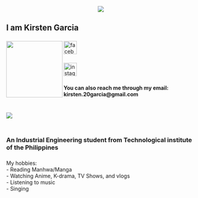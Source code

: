 <p align="center">
  <img src="https://capsule-render.vercel.app/api?type=waving&height=300&color=gradient&text=Hi%20everyone!"/>
</p>

<h2 align="left">I am Kirsten Garcia</h2>

###

<img align="left" height="150" src="https://www.facebook.com/share/15bRkGdgyu/"  />

###

<div align="left">
  <a href="https://www.facebook.com/krstnmshlgrc?mibextid=ZbWKwL" target="_blank">
    <img src="https://img.shields.io/static/v1?message=Facebook&logo=facebook&label=&color=1877F2&logoColor=white&labelColor=&style=for-the-badge" height="35" alt="facebook logo"  />
  </a>
</div>

###

<div align="left">
  <a href="https://www.instagram.com/kirstenmshl_?igsh=MTR4bTc2Y256eWxz" target="_blank">
    <img src="https://img.shields.io/static/v1?message=Instagram&logo=instagram&label=&color=E4405F&logoColor=white&labelColor=&style=for-the-badge" height="35" alt="instagram logo"  />
  </a>
</div>

###

<h4 align="left">You can also reach me through my email: kirsten.20garcia@gmail.com</h4>

###


<br clear="both">

<img align="left" src="https://visitor-badge.laobi.icu/badge?page_id=Garcia-Kirsten.Garcia-Kirsten&left_color=aliceblue&right_color=antiquewhite&left_text=Profile%20Views:%20"  />

###

<br clear="both">

<h3 align="left">An Industrial Engineering student from Technological institute of the Philippines</h3>

###

<p align="left">My hobbies:<br>- Reading Manhwa/Manga<br>- Watching Anime, K-drama, TV Shows, and vlogs<br>- Listening to music<br>- Singing</p>

###
